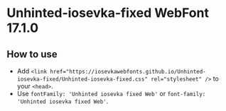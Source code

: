 # Unhinted-iosevka-fixed WebFont 17.1.0

## How to use

- Add `<link href="https://iosevkawebfonts.github.io/Unhinted-iosevka-fixed/Unhinted-iosevka-fixed.css" rel="stylesheet" />` to your `<head>`.
- Use `fontFamily: 'Unhinted iosevka fixed Web'` or `font-family: 'Unhinted iosevka fixed Web'`.
